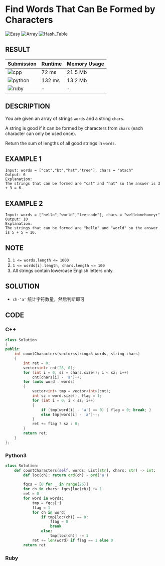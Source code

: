 # Find Words That Can Be Formed by Characters

![Easy](https://img.shields.io/badge/-Easy-5cb85c.svg) ![Array](https://img.shields.io/badge/数组-Array-007ec6.svg) ![Hash_Table](https://img.shields.io/badge/哈希表-Hash_Table-007ec6.svg)

## RESULT

| Submission                                                         | Runtime | Memory Usage |
| ------------------------------------------------------------------ | ------- | ------------ |
| ![cpp](https://img.shields.io/badge/leetcode1160-cpp-f34b7d.svg)   | 72 ms   | 21.5 Mb      |
| ![python](https://img.shields.io/badge/leetcode1160-py-3572A5.svg) | 132 ms  | 13.2 Mb      |
| ![ruby](https://img.shields.io/badge/leetcode1160-rb-701516.svg)   | -       | -            |

## DESCRIPTION

You are given an array of strings `words` and a string `chars`.

A string is good if it can be formed by characters from `chars` (each character can only be used once).

Return the sum of lengths of all good strings in `words`.

## EXAMPLE 1

```plain
Input: words = ["cat","bt","hat","tree"], chars = "atach"
Output: 6
Explanation: 
The strings that can be formed are "cat" and "hat" so the answer is 3 + 3 = 6.
```

## EXAMPLE 2

```plain
Input: words = ["hello","world","leetcode"], chars = "welldonehoneyr"
Output: 10
Explanation: 
The strings that can be formed are "hello" and "world" so the answer is 5 + 5 = 10.
```

## NOTE

1. `1 <= words.length <= 1000`
2. `1 <= words[i].length, chars.length <= 100`
3. All strings contain lowercase English letters only.

## SOLUTION

* `ch-'a'` 统计字符数量，然后判断即可

## CODE

### C++

```cpp
class Solution
{
public:
    int countCharacters(vector<string>& words, string chars)
    {
        int ret = 0;
        vector<int> cnt(26, 0);
        for (int i = 0, sz = chars.size(); i < sz; i++)
            cnt[chars[i] - 'a']++;
        for (auto word : words)
        {
            vector<int> tmp = vector<int>(cnt);
            int sz = word.size(), flag = 1;
            for (int i = 0; i < sz; i++)
            {
                if (tmp[word[i] - 'a'] == 0) { flag = 0; break; }
                else tmp[word[i] - 'a']--;
            }
            ret += flag ? sz : 0;
        }
        return ret;
    }
};
```

### Python3

```python
class Solution:
    def countCharacters(self, words: List[str], chars: str) -> int:
        def loc(ch): return ord(ch) - ord('a')
        
        fqcs = [0 for _ in range(26)]
        for ch in chars: fqcs[loc(ch)] += 1
        ret = 0
        for word in words:
            tmp = fqcs[:]
            flag = 1
            for ch in word:
                if tmp[loc(ch)] == 0:
                    flag = 0
                    break
                else:
                    tmp[loc(ch)] -= 1
            ret += len(word) if flag == 1 else 0
        return ret
```

### Ruby

